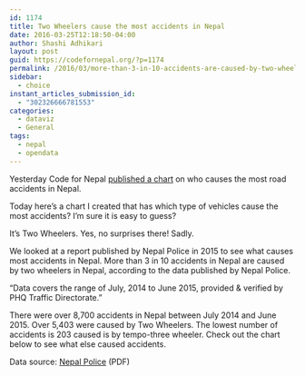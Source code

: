 ```yaml
---
id: 1174
title: Two Wheelers cause the most accidents in Nepal
date: 2016-03-25T12:18:50-04:00
author: Shashi Adhikari
layout: post
guid: https://codefornepal.org/?p=1174
permalink: /2016/03/more-than-3-in-10-accidents-are-caused-by-two-wheelers-in-nepal/
sidebar:
  - choice
instant_articles_submission_id:
  - "302326666781553"
categories:
  - dataviz
  - General
tags:
  - nepal
  - opendata
---
```

Yesterday Code for Nepal <a href="https://codefornepal.org/en/2016/03/1157/" target="_blank">published a chart</a> on who causes the most road accidents in Nepal.

Today here&#8217;s a chart I created that has which type of vehicles cause the most accidents? I&#8217;m sure it is easy to guess?

It&#8217;s Two Wheelers. Yes, no surprises there! Sadly.

We looked at a report published by Nepal Police in 2015 to see what causes most accidents in Nepal. More than 3 in 10 accidents in Nepal are caused by two wheelers in Nepal, according to the data published by Nepal Police.

“Data covers the range of July, 2014 to June 2015, provided & verified by PHQ Traffic Directorate.”

There were over 8,700 accidents in Nepal between July 2014 and June 2015. Over 5,403 were caused by Two Wheelers. The lowest number of accidents is 203 caused is by tempo-three wheeler. Check out the chart below to see what else caused accidents.



Data source: <a href="http://www.nepalpolice.gov.np/images/documents/general_documents/police-mirror-2072-07-02.pdf" target="_blank">Nepal Police</a> (PDF)